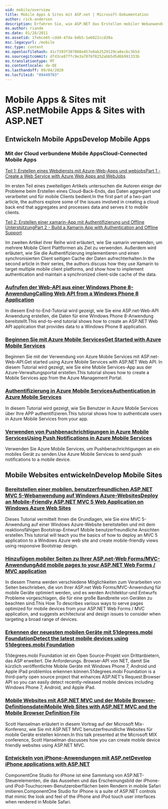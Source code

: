 ```yaml
---
uid: mobile/overview
title: Mobile Apps & Sites mit ASP.net | Microsoft-Dokumentation
author: rick-anderson
description: Erfahren Sie, wie ASP.NET das Erstellen mobiler Webanwendungen erleichtert.
ms.author: riande
ms.date: 01/28/2011
ms.assetid: 1febce65-cdd4-47da-bdb5-1e6022ccd20a
msc.legacyurl: /mobile
msc.type: content
ms.openlocfilehash: 41cf393f307808e457e0ab2529129ca8ecbc3b5d
ms.sourcegitcommit: dfd3ce87ffc9e3a7076f8252abb5d5d6b991333b
ms.translationtype: MT
ms.contentlocale: de-DE
ms.lasthandoff: 09/04/2020
ms.locfileid: "89449703"
---
```

# <a name="mobile-apps--sites-with-aspnet"></a><span data-ttu-id="bbfd5-103">Mobile Apps & Sites mit ASP.net</span><span class="sxs-lookup"><span data-stu-id="bbfd5-103">Mobile Apps & Sites with ASP.NET</span></span>

## <a name="develop-mobile-apps"></a><span data-ttu-id="bbfd5-104">Entwickeln Mobile Apps</span><span class="sxs-lookup"><span data-stu-id="bbfd5-104">Develop Mobile Apps</span></span>

### <a name="cloud-connected-mobile-apps"></a><span data-ttu-id="bbfd5-105">Mit der Cloud verbundene Mobile Apps</span><span class="sxs-lookup"><span data-stu-id="bbfd5-105">Cloud-Connected Mobile Apps</span></span>

[<span data-ttu-id="bbfd5-106">Teil 1: Erstellen eines Webdiensts mit Azure-Web-Apps und webjobs</span><span class="sxs-lookup"><span data-stu-id="bbfd5-106">Part 1 - Create a Web Service with Azure Web Apps and WebJobs</span></span>](https://msdn.microsoft.com/magazine/mt185572)

<span data-ttu-id="bbfd5-107">Im ersten Teil eines zweiteiligen Artikels untersuchen die Autoren einige der Probleme beim Erstellen eines Cloud-Back-Ends, das Daten aggregiert und verarbeitet und für mobile Clients bedient.</span><span class="sxs-lookup"><span data-stu-id="bbfd5-107">In the first part of a two-part article, the authors explore some of the issues involved in creating a cloud back end that aggregates and processes data and serves it to mobile clients.</span></span>

[<span data-ttu-id="bbfd5-108">Teil 2: Erstellen einer xamarin-App mit Authentifizierung und Offline Unterstützung</span><span class="sxs-lookup"><span data-stu-id="bbfd5-108">Part 2 - Build a Xamarin App with Authentication and Offline Support</span></span>](https://msdn.microsoft.com/magazine/mt422581.aspx)

<span data-ttu-id="bbfd5-109">Im zweiten Artikel ihrer Reihe wird erläutert, wie Sie xamarin verwenden, um mehrere Mobile Client Plattformen als Ziel zu verwenden. Außerdem wird erläutert, wie Sie die Authentifizierung implementieren und einen synchronisierten Client seitigen Cache der Daten aufrechterhalten.</span><span class="sxs-lookup"><span data-stu-id="bbfd5-109">In the second article in their series, the authors discuss how they use Xamarin to target multiple mobile client platforms, and show how to implement authentication and maintain a synchronized client-side cache of the data.</span></span>

### <a name="calling-web-api-from-a-windows-phone-8-application"></a>[<span data-ttu-id="bbfd5-110">Aufrufen der Web-API aus einer Windows Phone 8-Anwendung</span><span class="sxs-lookup"><span data-stu-id="bbfd5-110">Calling Web API from a Windows Phone 8 Application</span></span>](../web-api/overview/mobile-clients/calling-web-api-from-a-windows-phone-8-application.md)

<span data-ttu-id="bbfd5-111">In diesem End-to-End-Tutorial wird gezeigt, wie Sie eine ASP.net-Web-API Anwendung erstellen, die Daten für eine Windows Phone 8-Anwendung bereitstellt.</span><span class="sxs-lookup"><span data-stu-id="bbfd5-111">This end-to-end tutorial shows how to create an ASP.NET Web API application that provides data to a Windows Phone 8 application.</span></span>

### <a name="get-started-with-azure-mobile-services"></a>[<span data-ttu-id="bbfd5-112">Beginnen Sie mit Azure Mobile Services</span><span class="sxs-lookup"><span data-stu-id="bbfd5-112">Get Started with Azure Mobile Services</span></span>](https://azure.microsoft.com/documentation/articles/mobile-services-dotnet-backend-windows-store-dotnet-get-started?WT.mc_id=zumo_aspnet)

<span data-ttu-id="bbfd5-113">Beginnen Sie mit der Verwendung von Azure Mobile Services mit ASP.net-Web-API.</span><span class="sxs-lookup"><span data-stu-id="bbfd5-113">Get started using Azure Mobile Services with ASP.NET Web API.</span></span> <span data-ttu-id="bbfd5-114">In diesem Tutorial wird gezeigt, wie Sie eine Mobile Services-App aus der Azure-Verwaltungsportal erstellen.</span><span class="sxs-lookup"><span data-stu-id="bbfd5-114">This tutorial shows how to create a Mobile Services app from the Azure Management Portal.</span></span>

### <a name="authentication-in-azure-mobile-services"></a>[<span data-ttu-id="bbfd5-115">Authentifizierung in Azure Mobile Services</span><span class="sxs-lookup"><span data-stu-id="bbfd5-115">Authentication in Azure Mobile Services</span></span>](https://azure.microsoft.com/documentation/articles/mobile-services-dotnet-backend-windows-store-dotnet-get-started-users/?WT.mc_id=zumo_aspnet)

<span data-ttu-id="bbfd5-116">In diesem Tutorial wird gezeigt, wie Sie Benutzer in Azure Mobile Services über Ihre APP authentifizieren.</span><span class="sxs-lookup"><span data-stu-id="bbfd5-116">This tutorial shows how to authenticate users in Azure Mobile Services from your app.</span></span>

### <a name="using-push-notifications-in-azure-mobile-services"></a>[<span data-ttu-id="bbfd5-117">Verwenden von Pushbenachrichtigungen in Azure Mobile Services</span><span class="sxs-lookup"><span data-stu-id="bbfd5-117">Using Push Notifications in Azure Mobile Services</span></span>](https://azure.microsoft.com/documentation/articles/mobile-services-dotnet-backend-windows-store-dotnet-get-started-push/?WT.mc_id=zumo_aspnet)

<span data-ttu-id="bbfd5-118">Verwenden Sie Azure Mobile Services, um Pushbenachrichtigungen an ein mobiles Gerät zu senden.</span><span class="sxs-lookup"><span data-stu-id="bbfd5-118">Use Azure Mobile Services to send push notifications to a mobile device.</span></span>

## <a name="develop-mobile-sites"></a><span data-ttu-id="bbfd5-119">Mobile Websites entwickeln</span><span class="sxs-lookup"><span data-stu-id="bbfd5-119">Develop Mobile Sites</span></span>

### <a name="deploy-an-mobile-friendly-aspnet-mvc-5-web-application-on-windows-azure-web-sites"></a>[<span data-ttu-id="bbfd5-120">Bereitstellen einer mobilen, benutzerfreundlichen ASP.NET MVC 5-Webanwendung auf Windows Azure-Websites</span><span class="sxs-lookup"><span data-stu-id="bbfd5-120">Deploy an Mobile-Friendly ASP.NET MVC 5 Web Application on Windows Azure Web Sites</span></span>](https://docs.microsoft.com/azure/app-service-web/web-sites-dotnet-deploy-aspnet-mvc-mobile-app)

<span data-ttu-id="bbfd5-121">Dieses Tutorial vermittelt Ihnen die Grundlagen, wie Sie eine MVC 5-Anwendung auf einer Windows Azure-Website bereitstellen und mit dem reaktionsfähigen Bootstrap-Entwurf Mobile benutzerfreundliche Ansichten erstellen.</span><span class="sxs-lookup"><span data-stu-id="bbfd5-121">This tutorial will teach you the basics of how to deploy an MVC 5 application to a Windows Azure web site and create mobile-friendly views using responsive Bootstrap design.</span></span>

### <a name="add-mobile-pages-to-your-aspnet-web-forms--mvc-application"></a>[<span data-ttu-id="bbfd5-122">Hinzufügen mobiler Seiten zu Ihrer ASP.net-Web Forms/MVC-Anwendung</span><span class="sxs-lookup"><span data-stu-id="bbfd5-122">Add mobile pages to your ASP.NET Web Forms / MVC application</span></span>](../whitepapers/add-mobile-pages-to-your-aspnet-web-forms-mvc-application.md)

<span data-ttu-id="bbfd5-123">In diesem Thema werden verschiedene Möglichkeiten zum Verarbeiten von Seiten beschrieben, die von Ihrer ASP.net Web Forms/MVC-Anwendung für mobile Geräte optimiert werden, und es werden Architektur-und Entwurfs Probleme vorgeschlagen, die für eine große Bandbreite von Geräten zu beachten sind.</span><span class="sxs-lookup"><span data-stu-id="bbfd5-123">This How To describes various ways to serve pages optimized for mobile devices from your ASP.NET Web Forms / MVC application, and suggests architectural and design issues to consider when targeting a broad range of devices.</span></span>

### <a name="detect-the-latest-mobile-devices-using-51degreesmobi-foundation"></a>[<span data-ttu-id="bbfd5-124">Erkennen der neuesten mobilen Geräte mit 51degrees.mobi Foundation</span><span class="sxs-lookup"><span data-stu-id="bbfd5-124">Detect the latest mobile devices using 51degrees.mobi Foundation</span></span>](https://github.com/51Degrees/dotNET-Device-Detection)

<span data-ttu-id="bbfd5-125">51degrees.mobi Foundation ist ein Open Source-Projekt von Drittanbietern, das ASP erweitert. Die Anforderungs. Browser-API von NET, damit Sie kürzlich veröffentlichte Mobile Geräte mit Windows Phone 7, Android und Apple iPad problemlos erkennen können.</span><span class="sxs-lookup"><span data-stu-id="bbfd5-125">51degrees.mobi Foundation is a third-party open source project that enhances ASP.NET's Request.Browser API so you can easily detect recently-released mobile devices including Windows Phone 7, Android, and Apple iPad.</span></span>

### <a name="mobile-web-sites-with-aspnet-mvc-and-the-mobile-browser-definition-file"></a>[<span data-ttu-id="bbfd5-126">Mobile Websites mit ASP.NET MVC und der Mobile Browser-Definitionsdatei</span><span class="sxs-lookup"><span data-stu-id="bbfd5-126">Mobile Web Sites with ASP.NET MVC and the Mobile Browser Definition File</span></span>](http://www.hanselman.com/blog/MixMobileWebSitesWithASPNETMVCAndTheMobileBrowserDefinitionFile.aspx)

<span data-ttu-id="bbfd5-127">Scott Hanselman erläutert in diesem Vortrag auf der Microsoft Mix-Konferenz, wie Sie mit ASP.NET MVC benutzerfreundliche Websites für mobile Geräte erstellen können.</span><span class="sxs-lookup"><span data-stu-id="bbfd5-127">In this talk presented at the Microsoft MIX conference, Scott Hanselman discusses how you can create mobile device friendly websites using ASP.NET MVC.</span></span>

### <a name="develop-iphone-applications-with-aspnet"></a>[<span data-ttu-id="bbfd5-128">Entwickeln von iPhone-Anwendungen mit ASP.net</span><span class="sxs-lookup"><span data-stu-id="bbfd5-128">Develop iPhone applications with ASP.NET</span></span>](https://www.componentsource.com/product/componentone-studio-for-iphone)

<span data-ttu-id="bbfd5-129">ComponentOne Studio for iPhone ist eine Sammlung von ASP.NET-Steuerelementen, die das Aussehen und das Erscheinungsbild der iPhone-und iPod-Touchscreen-Benutzeroberflächen beim Rendern in mobile Safari imitieren.</span><span class="sxs-lookup"><span data-stu-id="bbfd5-129">ComponentOne Studio for iPhone is a suite of ASP.NET controls that mimic the look and feel of the iPhone and iPod touch user interfaces when rendered in Mobile Safari.</span></span>
